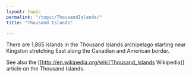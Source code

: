 ```yaml
---
layout: topic
permalink: "/topic/ThousandIslands/"
title: "Thousand Islands"

---
```


There are 1,865 islands in the Thousand Islands archipelago starting near Kingston stretching East along the Canadian and American border.

See also the [[http://en.wikipedia.org/wiki/Thousand_Islands Wikipedia]] article on the Thousand Islands.

